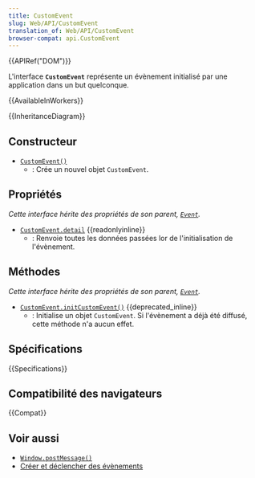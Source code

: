 ```yaml
---
title: CustomEvent
slug: Web/API/CustomEvent
translation_of: Web/API/CustomEvent
browser-compat: api.CustomEvent
---
```


{{APIRef("DOM")}}

L'interface **`CustomEvent`** représente un évènement initialisé par une application dans un but quelconque.

{{AvailableInWorkers}}

{{InheritanceDiagram}}

## Constructeur

- [`CustomEvent()`](/fr/docs/Web/API/CustomEvent/CustomEvent)
  - : Crée un nouvel objet `CustomEvent`.

## Propriétés

_Cette interface hérite des propriétés de son parent, [`Event`](/fr/docs/Web/API/Event)._

- [`CustomEvent.detail`](/fr/docs/Web/API/CustomEvent/detail) {{readonlyinline}}
  - : Renvoie toutes les données passées lor de l'initialisation de l'évènement.

## Méthodes

_Cette interface hérite des propriétés de son parent, [`Event`](/fr/docs/Web/API/Event)._

- [`CustomEvent.initCustomEvent()`](/fr/docs/Web/API/CustomEvent/initCustomEvent) {{deprecated_inline}}
  - : Initialise un objet `CustomEvent`. Si l'évènement a déjà été diffusé, cette méthode n'a aucun effet.

## Spécifications

{{Specifications}}

## Compatibilité des navigateurs

{{Compat}}

## Voir aussi

- [`Window.postMessage()`](/fr/docs/Web/API/Window/postMessage)
- [Créer et déclencher des évènements](/fr/docs/Web/Events/Creating_and_triggering_events)
